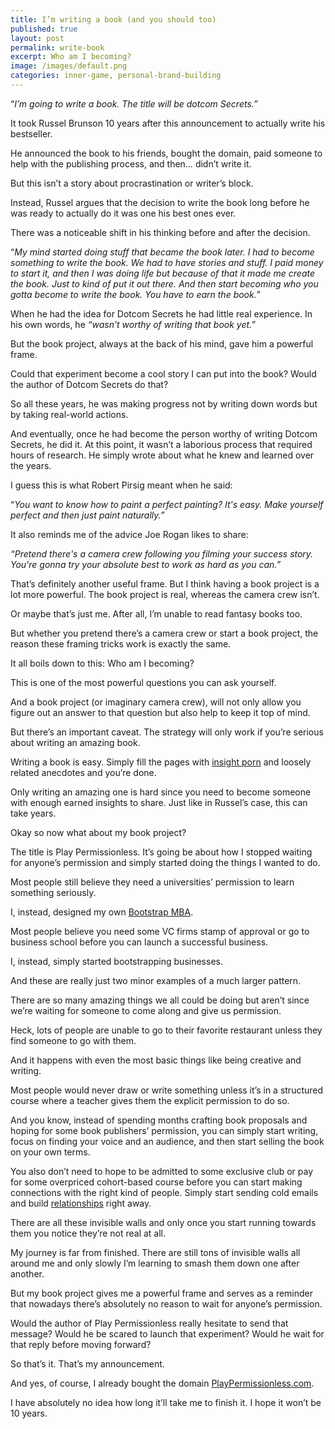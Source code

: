 ```yaml
---
title: I’m writing a book (and you should too)
published: true
layout: post
permalink: write-book
excerpt: Who am I becoming?
image: /images/default.png
categories: inner-game, personal-brand-building
---
```



“*I’m going to write a book. The title will be dotcom Secrets.”* 

 It took Russel Brunson 10 years after this announcement to actually write his bestseller.

He announced the book to his friends, bought the domain, paid someone to help with the publishing process, and then… didn’t write it. 

But this isn’t a story about procrastination or writer’s block.

Instead, Russel argues that the decision to write the book long before he was ready to actually do it was one his best ones ever.

There was a noticeable shift in his thinking before and after the decision.

“*My mind started doing stuff that became the book later. I had to become something to write the book. We had to have stories and stuff. I paid money to start it, and then I was doing life but because of that it made me create the book. Just to kind of put it out there. And then start becoming who you gotta become to write the book. You have to earn the book.”*

When he had the idea for Dotcom Secrets he had little real experience. In his own words, he *“wasn’t worthy of writing that book yet.”*

But the book project, always at the back of his mind, gave him a powerful frame. 

Could that experiment become a cool story I can put into the book? Would the author of Dotcom Secrets do that? 

So all these years, he was making progress not by writing down words but by taking real-world actions. 

And eventually, once he had become the person worthy of writing Dotcom Secrets, he did it. At this point, it wasn’t a laborious process that required hours of research. He simply wrote about what he knew and learned over the years. 

I guess this is what Robert Pirsig meant when he said:

“*You want to know how to paint a perfect painting? It's easy. Make yourself perfect and then just paint naturally.”*

It also reminds me of the advice Joe Rogan likes to share:

*“Pretend there's a camera crew following you filming your success story. You're gonna try your absolute best to work as hard as you can.”*

That’s definitely another useful frame. But I think having a book project is a lot more powerful. The book project is real, whereas the camera crew isn’t.

Or maybe that’s just me. After all, I’m unable to read fantasy books too. 

But whether you pretend there’s a camera crew or start a book project, the reason these framing tricks work is exactly the same. 

It all boils down to this: Who am I becoming? 

This is one of the most powerful questions you can ask yourself. 

And a book project (or imaginary camera crew), will not only allow you figure out an answer to that question but also help to keep it top of mind. 

But there’s an important caveat. The strategy will only work if you’re serious about writing an amazing book. 

Writing a book is easy. Simply fill the pages with [insight porn](https://jakobgreenfeld.com/insight-porn) and loosely related anecdotes and you’re done. 

Only writing an amazing one is hard since you need to become someone with enough earned insights to share. Just like in Russel’s case, this can take years. 

Okay so now what about my book project?

The title is Play Permissionless. It’s going be about how I stopped waiting for anyone’s permission and simply started doing the things I wanted to do. 

Most people still believe they need a universities’ permission to learn something seriously.

I, instead, designed my own [Bootstrap MBA](https://jakobgreenfeld.com/mba). 

Most people believe you need some VC firms stamp of approval or go to business school before you can launch a successful business. 

I, instead, simply started bootstrapping businesses. 

And these are really just two minor examples of a much larger pattern.

There are so many amazing things we all could be doing but aren’t since we’re waiting for someone to come along and give us permission.

Heck, lots of people are unable to go to their favorite restaurant unless they find someone to go with them. 

And it happens with even the most basic things like being creative and writing. 

Most people would never draw or write something unless it’s in a structured course where a teacher gives them the explicit permission to do so. 

And you know, instead of spending months crafting book proposals and hoping for some book publishers’ permission, you can simply start writing, focus on finding your voice and an audience, and then start selling the book on your own terms. 

You also don’t need to hope to be admitted to some exclusive club or pay for some overpriced cohort-based course before you can start making connections with the right kind of people. Simply start sending cold emails and build [relationships](https://jakobgreenfeld.com/stay-in-touch) right away. 

There are all these invisible walls and only once you start running towards them you notice they’re not real at all. 

My journey is far from finished. There are still tons of invisible walls all around me and only slowly I’m learning to smash them down one after another. 

But my book project gives me a powerful frame and serves as a reminder that nowadays there’s absolutely no reason to wait for anyone’s permission. 

Would the author of Play Permissionless really hesitate to send that message? Would he be scared to launch that experiment? Would he wait for that reply before moving forward?

So that’s it. That’s my announcement. 

And yes, of course, I already bought the domain [PlayPermissionless.com](https://playpermissionless.com).

I have absolutely no idea how long it’ll take me to finish it. I hope it won’t be 10 years.